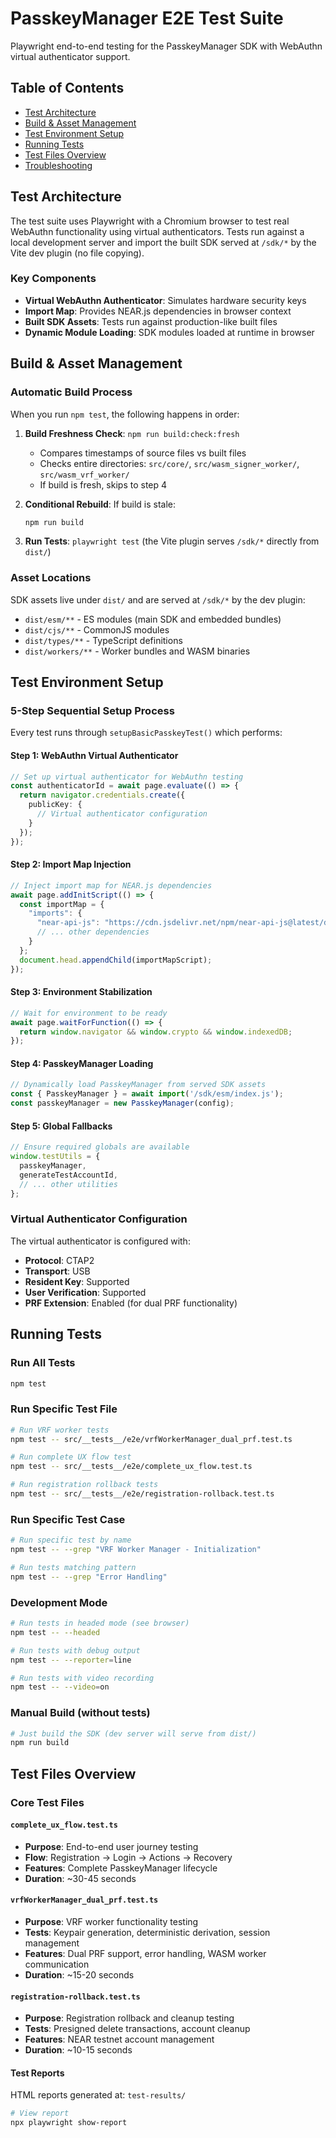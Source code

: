 # PasskeyManager E2E Test Suite

Playwright end-to-end testing for the PasskeyManager SDK with WebAuthn virtual authenticator support.

## Table of Contents

- [Test Architecture](#test-architecture)
- [Build & Asset Management](#build--asset-management)
- [Test Environment Setup](#test-environment-setup)
- [Running Tests](#running-tests)
- [Test Files Overview](#test-files-overview)
- [Troubleshooting](#troubleshooting)

## Test Architecture

The test suite uses Playwright with a Chromium browser to test real WebAuthn functionality using virtual authenticators. Tests run against a local development server and import the built SDK served at `/sdk/*` by the Vite dev plugin (no file copying).

### Key Components

- **Virtual WebAuthn Authenticator**: Simulates hardware security keys
- **Import Map**: Provides NEAR.js dependencies in browser context
- **Built SDK Assets**: Tests run against production-like built files
- **Dynamic Module Loading**: SDK modules loaded at runtime in browser

## Build & Asset Management

### Automatic Build Process

When you run `npm test`, the following happens in order:

1. **Build Freshness Check**: `npm run build:check:fresh`
   - Compares timestamps of source files vs built files
   - Checks entire directories: `src/core/`, `src/wasm_signer_worker/`, `src/wasm_vrf_worker/`
   - If build is fresh, skips to step 4

2. **Conditional Rebuild**: If build is stale:
   ```bash
   npm run build
   ```

3. **Run Tests**: `playwright test` (the Vite plugin serves `/sdk/*` directly from `dist/`)

### Asset Locations

SDK assets live under `dist/` and are served at `/sdk/*` by the dev plugin:
- `dist/esm/**` - ES modules (main SDK and embedded bundles)
- `dist/cjs/**` - CommonJS modules
- `dist/types/**` - TypeScript definitions
- `dist/workers/**` - Worker bundles and WASM binaries

## Test Environment Setup

### 5-Step Sequential Setup Process

Every test runs through `setupBasicPasskeyTest()` which performs:

#### Step 1: WebAuthn Virtual Authenticator
```typescript
// Set up virtual authenticator for WebAuthn testing
const authenticatorId = await page.evaluate(() => {
  return navigator.credentials.create({
    publicKey: {
      // Virtual authenticator configuration
    }
  });
});
```

#### Step 2: Import Map Injection
```typescript
// Inject import map for NEAR.js dependencies
await page.addInitScript(() => {
  const importMap = {
    "imports": {
      "near-api-js": "https://cdn.jsdelivr.net/npm/near-api-js@latest/dist/near-api-js.min.js",
      // ... other dependencies
    }
  };
  document.head.appendChild(importMapScript);
});
```

#### Step 3: Environment Stabilization
```typescript
// Wait for environment to be ready
await page.waitForFunction(() => {
  return window.navigator && window.crypto && window.indexedDB;
});
```

#### Step 4: PasskeyManager Loading
```typescript
// Dynamically load PasskeyManager from served SDK assets
const { PasskeyManager } = await import('/sdk/esm/index.js');
const passkeyManager = new PasskeyManager(config);
```

#### Step 5: Global Fallbacks
```typescript
// Ensure required globals are available
window.testUtils = {
  passkeyManager,
  generateTestAccountId,
  // ... other utilities
};
```

### Virtual Authenticator Configuration

The virtual authenticator is configured with:
- **Protocol**: CTAP2
- **Transport**: USB
- **Resident Key**: Supported
- **User Verification**: Supported
- **PRF Extension**: Enabled (for dual PRF functionality)

## Running Tests

### Run All Tests
```bash
npm test
```

### Run Specific Test File
```bash
# Run VRF worker tests
npm test -- src/__tests__/e2e/vrfWorkerManager_dual_prf.test.ts

# Run complete UX flow test
npm test -- src/__tests__/e2e/complete_ux_flow.test.ts

# Run registration rollback tests
npm test -- src/__tests__/e2e/registration-rollback.test.ts
```

### Run Specific Test Case
```bash
# Run specific test by name
npm test -- --grep "VRF Worker Manager - Initialization"

# Run tests matching pattern
npm test -- --grep "Error Handling"
```

### Development Mode
```bash
# Run tests in headed mode (see browser)
npm test -- --headed

# Run tests with debug output
npm test -- --reporter=line

# Run tests with video recording
npm test -- --video=on
```

### Manual Build (without tests)
```bash
# Just build the SDK (dev server will serve from dist/)
npm run build
```

## Test Files Overview

### Core Test Files

#### `complete_ux_flow.test.ts`
- **Purpose**: End-to-end user journey testing
- **Flow**: Registration → Login → Actions → Recovery
- **Features**: Complete PasskeyManager lifecycle
- **Duration**: ~30-45 seconds

#### `vrfWorkerManager_dual_prf.test.ts`
- **Purpose**: VRF worker functionality testing
- **Tests**: Keypair generation, deterministic derivation, session management
- **Features**: Dual PRF support, error handling, WASM worker communication
- **Duration**: ~15-20 seconds

#### `registration-rollback.test.ts`
- **Purpose**: Registration rollback and cleanup testing
- **Tests**: Presigned delete transactions, account cleanup
- **Features**: NEAR testnet account management
- **Duration**: ~10-15 seconds

#### Test Reports
HTML reports generated at: `test-results/`
```bash
# View report
npx playwright show-report
```
